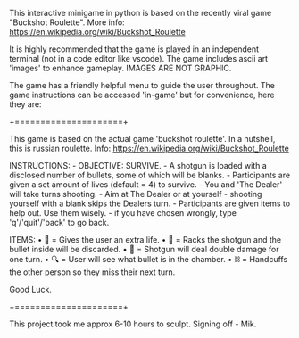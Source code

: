 This interactive minigame in python is based on the recently viral game "Buckshot Roulette".
More info:  https://en.wikipedia.org/wiki/Buckshot_Roulette


It is highly recommended that the game is played in an independent terminal (not in a code editor like vscode).
The game includes ascii art 'images' to enhance gameplay.
IMAGES ARE NOT GRAPHIC.


The game has a friendly helpful menu to guide the user throughout.
The game instructions can be accessed 'in-game' but for convenience, here they are:


+=====================+

This game is based on the actual game 'buckshot roulette'.
In a nutshell, this is russian roulette.
Info: https://en.wikipedia.org/wiki/Buckshot_Roulette

INSTRUCTIONS:
    - OBJECTIVE: SURVIVE.
    - A shotgun is loaded with a disclosed number of bullets, some of which will be blanks.
    - Participants are given a set amount of lives (default = 4) to survive.
    - You and 'The Dealer' will take turns shooting.
    - Aim at The Dealer or at yourself - shooting yourself with a blank skips the Dealers turn.
    - Participants are given items to help out. Use them wisely.
    - if you have chosen wrongly, type 'q'/'quit'/'back' to go back.

ITEMS:
    • 🚬 = Gives the user an extra life.
    • 🍺 = Racks the shotgun and the bullet inside will be discarded.
    • 🔪 = Shotgun will deal double damage for one turn.
    • 🔍 = User will see what bullet is in the chamber.
    • ⛓ = Handcuffs the other person so they miss their next turn.

Good Luck.

+=====================+


This project took me approx 6-10 hours to sculpt.
Signing off - Mik.
